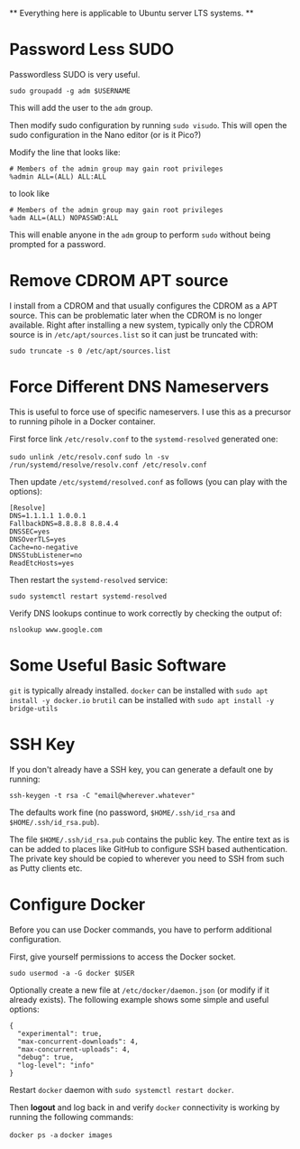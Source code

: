 
** Everything here is applicable to Ubuntu server LTS systems. **

# Password Less SUDO

Passwordless SUDO is very useful. 

`sudo groupadd -g adm $USERNAME`

This will add the user to the `adm` group.

Then modify sudo configuration by running `sudo visudo`. This will open the sudo configuration in the Nano editor (or is it Pico?)

Modify the line that looks like:

```
# Members of the admin group may gain root privileges
%admin ALL=(ALL) ALL:ALL
```
to look like

```
# Members of the admin group may gain root privileges
%adm ALL=(ALL) NOPASSWD:ALL
```

This will enable anyone in the `adm` group to perform `sudo` without being prompted for a password.

# Remove CDROM APT source

I install from a CDROM and that usually configures the CDROM as a APT source. This can be problematic later when the CDROM is no longer available. Right after installing a new system, typically only the CDROM source is in `/etc/apt/sources.list` so it can just be truncated with:

`sudo truncate -s 0 /etc/apt/sources.list`

# Force Different DNS Nameservers

This is useful to force use of specific nameservers. I use this as a precursor to running pihole in a Docker container.

First force link `/etc/resolv.conf` to the `systemd-resolved` generated one:

`sudo unlink /etc/resolv.conf`
`sudo ln -sv /run/systemd/resolve/resolv.conf /etc/resolv.conf`

Then update `/etc/systemd/resolved.conf` as follows (you can play with the options):

```
[Resolve]
DNS=1.1.1.1 1.0.0.1
FallbackDNS=8.8.8.8 8.8.4.4
DNSSEC=yes
DNSOverTLS=yes
Cache=no-negative
DNSStubListener=no
ReadEtcHosts=yes
```

Then restart the `systemd-resolved` service:

`sudo systemctl restart systemd-resolved`

Verify DNS lookups continue to work correctly by checking the output of:

`nslookup www.google.com`

# Some Useful Basic Software

`git` is typically already installed.
`docker` can be installed with `sudo apt install -y docker.io`
`brutil` can be installed with `sudo apt install -y bridge-utils`

# SSH Key

If you don't already have a SSH key, you can generate a default one by running:

`ssh-keygen -t rsa -C "email@wherever.whatever"`

The defaults work fine (no password, `$HOME/.ssh/id_rsa` and `$HOME/.ssh/id_rsa.pub`).

The file `$HOME/.ssh/id_rsa.pub` contains the public key. The entire text as is can be added to places like GitHub to configure SSH based authentication. The private key should be copied to wherever you need to SSH from such as Putty clients etc.

# Configure Docker

Before you can use Docker commands, you have to perform additional configuration.

First, give yourself permissions to access the Docker socket.

`sudo usermod -a -G docker $USER`

Optionally create a new file at `/etc/docker/daemon.json` (or modify if it already exists). The following example shows some simple and useful options:

```
{
  "experimental": true,
  "max-concurrent-downloads": 4,
  "max-concurrent-uploads": 4,
  "debug": true,
  "log-level": "info"
}
```

Restart `docker` daemon with `sudo systemctl restart docker`.

Then **logout** and log back in and verify `docker` connectivity is working by running the following commands:

`docker ps -a`
`docker images`




